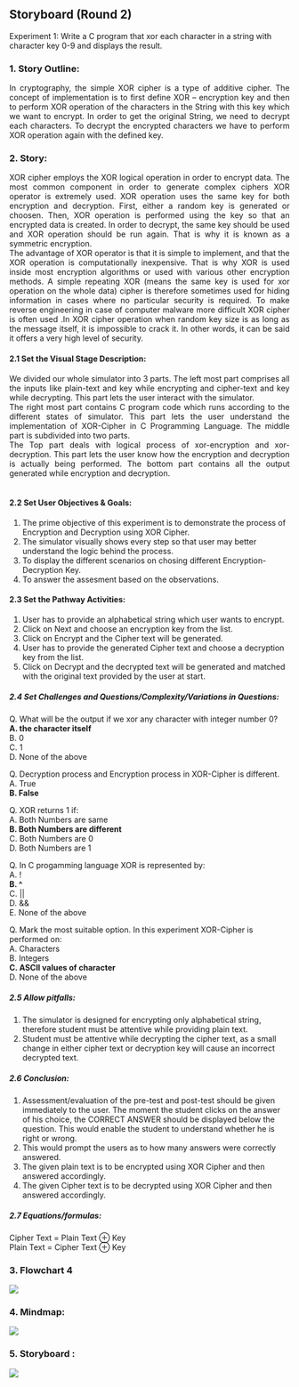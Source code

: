 ## Storyboard (Round 2)

Experiment 1: Write a C program that xor each character in a string with character key 0-9 and displays the result.

### 1. Story Outline:
<div align="justify">
In cryptography, the simple XOR cipher is a type of additive cipher. The concept of implementation is to first define XOR – encryption key and then to perform XOR operation of the characters in the String with this key which we want to encrypt. In order to get the original String, we need to decrypt each characters. To decrypt the encrypted characters we have to perform XOR operation again with the defined key.</div>

### 2. Story:
<div align="justify">
XOR cipher employs the XOR logical operation in order to encrypt data. The most common component in order to generate complex ciphers XOR operator is extremely used. XOR operation uses the same key for both encryption and decryption. First, either a random key is generated or choosen. Then, XOR operation is performed using the key so that an encrypted data is created.
In order to decrypt, the same key should be used and XOR operation should be run again. That is why it is known as a symmetric encryption.<br>
The advantage of XOR operator is that it is simple to implement, and that the XOR operation is computationally inexpensive. That is why XOR is used inside most encryption algorithms or used with various other encryption methods. A simple repeating XOR (means the same key is used for xor operation on the whole data) cipher is therefore sometimes used for hiding information in cases where no particular security is required. To make reverse engineering in case of computer malware more difficult XOR cipher is often used .In XOR cipher operation when random key size is as long as the message itself, it is impossible to crack it. In other words, it can be said it offers a very high level of security.</div>

#### 2.1 Set the Visual Stage Description:
<div align="justify">
We divided our whole simulator into 3 parts. The left most part comprises all the inputs like plain-text and key while encrypting and cipher-text and key while decrypting. This part lets the user interact with the simulator.<br> 
The right most part contains C program code which runs according to the different states of simulator. This part lets the user understand the implementation of XOR-Cipher in C Programming Language. The middle part is subdivided into two parts.<br>
The Top part deals with logical process of xor-encryption and xor-decryption. This part lets the user know how the encryption and decryption is actually being performed. The bottom part contains all the output generated while encryption and decryption.</div><br>

#### 2.2 Set User Objectives & Goals:
1. The prime objective of this experiment is to demonstrate the process of Encryption and Decryption using XOR Cipher.<br>
2. The simulator visually shows every step so that user may better understand the logic behind the process.<br>
3. To display the different scenarios on chosing different Encryption-Decryption Key.<br>
4. To answer the assesment based on the observations.<br>

#### 2.3 Set the Pathway Activities:

1. User has to provide an alphabetical string which user wants to encrypt.<br>
2. Click on Next and choose an encryption key from the list.<br>
3. Click on Encrypt and the Cipher text will be generated.<br>
4. User has to provide the generated Cipher text and choose a decryption key from the list.<br>
5. Click on Decrypt and the decrypted text will be generated and matched with the original text provided by the user at start.<br>

##### 2.4 Set Challenges and Questions/Complexity/Variations in Questions:

Q. What will be the output if we xor any character with integer number 0?<br>
<b>A. the character itself</b><br>
B. 0<br>
C. 1<br>
D. None of the above<br>

Q. Decryption process and Encryption process in XOR-Cipher is different.<br>
A. True<br>
<b>B. False</b><br>

Q. XOR returns 1 if:<br>
A. Both Numbers are same<br>
<b>B. Both Numbers are different</b><br>
C. Both Numbers are 0<br>
D. Both Numbers are 1<br>

Q. In C progamming language XOR is represented by:<br>
A. !<br>
<b>B. ^</b><br>
C. ||<br>
D. &&<br>
E. None of the above<br>

Q. Mark the most suitable option. In this experiment XOR-Cipher is performed on:<br>
A. Characters<br>
B. Integers<br>
<b>C. ASCII values of character</b><br>
D. None of the above<br>

##### 2.5 Allow pitfalls:

1. The simulator is designed for encrypting only alphabetical string, therefore student must be attentive while providing plain text.<br>
2. Student must be attentive while decrypting the cipher text, as a small change in either cipher text or decryption key will cause an incorrect decrypted text.<br>

##### 2.6 Conclusion:

1. Assessment/evaluation of the pre-test and post-test should be given immediately to the user. The moment the student clicks on the answer of his choice, the CORRECT ANSWER should be displayed below the question. This would enable the student to understand whether he is right or wrong.<br>
2. This would prompt the users as to how many answers were correctly answered.<br>
3. The given plain text is to be encrypted using XOR Cipher and then answered accordingly.<br>
4. The given Cipher text is to be decrypted using XOR Cipher and then answered accordingly.<br>

##### 2.7 Equations/formulas:
Cipher Text = Plain Text &oplus; Key<br>
Plain Text = Cipher Text &oplus; Key<br>


### 3. Flowchart 4
<img src="flowchart/flowchart.png"/><br>

### 4. Mindmap:
<img src="mindmap/mindmap.jpeg"/>

### 5. Storyboard :

<img src="storyboard/storyboard.gif"/>
